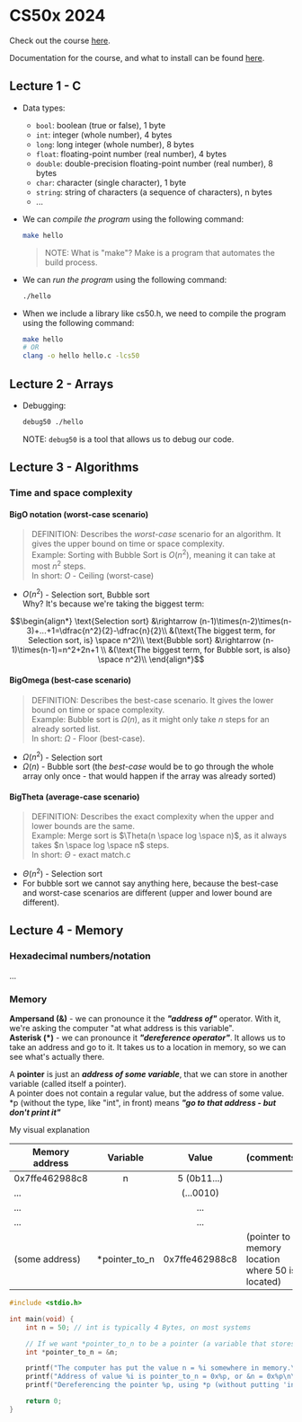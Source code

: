
# CS50x 2024

Check out the course [here](https://cs50.harvard.edu/x/2024/).

Documentation for the course, and what to install can be found [here](https://cs50.readthedocs.io/).

## Lecture 1 - C
- Data types:
  - `bool`: boolean (true or false), 1 byte
  - `int`: integer (whole number), 4 bytes
  - `long`: long integer (whole number), 8 bytes
  - `float`: floating-point number (real number), 4 bytes
  - `double`: double-precision floating-point number (real number), 8 bytes
  - `char`: character (single character), 1 byte
  - `string`: string of characters (a sequence of characters), n bytes
  - ...
- We can *compile the program* using the following command:
    ```bash
    make hello
    ```

    > NOTE: What is "make"? Make is a program that automates the build process.

- We can *run the program* using the following command:
    ```bash
    ./hello
    ```

- When we include a library like cs50.h, we need to compile the program using the following command:
    ```bash
    make hello
    # OR
    clang -o hello hello.c -lcs50
    ```

## Lecture 2 - Arrays
- Debugging:
  ```bash
  debug50 ./hello
  ```
  NOTE: `debug50` is a tool that allows us to debug our code.

## Lecture 3 - Algorithms
### Time and space complexity
#### BigO notation (worst-case scenario)
  > DEFINITION: Describes the _worst-case_ scenario for an algorithm. It gives the upper bound on time or space complexity. \
  > Example: Sorting with Bubble Sort is $O(n^2)$, meaning it can take at most $n^2$  steps. \
  > In short: $O$ - Ceiling (worst-case)
  - $O(n^2)$ - Selection sort, Bubble sort \
    Why? It's because we're taking the biggest term:
```math
\begin{align*}
\text{Selection sort} &\rightarrow (n-1)\times(n-2)\times(n-3)+...+1=\dfrac{n^2}{2}-\dfrac{n}{2}\\
&(\text{The biggest term, for Selection sort, is} \space n^2)\\
\text{Bubble sort} &\rightarrow (n-1)\times(n-1)=n^2+2n+1 \\
&(\text{The biggest term, for Bubble sort, is also} \space n^2)\\
\end{align*}
```
#### BigOmega (best-case scenario)
  > DEFINITION: Describes the best-case scenario. It gives the lower bound on time or space complexity. \
  > Example: Bubble sort is $\Omega(n)$, as it might only take $n$ steps for an already sorted list. \
  > In short: $\Omega$ - Floor (best-case).
  - $\Omega(n^2)$ - Selection sort
  - $\Omega(n)$ - Bubble sort (the _best-case_ would be to go through the whole array only once - that would happen if the array was already sorted)
#### BigTheta (average-case scenario)
  > DEFINITION: Describes the exact complexity when the upper and lower bounds are the same. \
  > Example: Merge sort is $\Theta(n \space log \space n)$, as it always takes $n \space log \space n$ steps. \
  > In short: $\Theta$ - exact match.c
  - $\Theta(n^2)$ - Selection sort
  - For bubble sort we cannot say anything here, because the best-case and worst-case scenarios are different (upper and lower bound are different).

## Lecture 4 - Memory
### Hexadecimal numbers/notation
...

### Memory
**Ampersand (&)** - we can pronounce it the ***"address of"*** operator.
With it, we're asking the computer "at what address is this variable". \
**Asterisk (*)** - we can pronounce it ***"dereference operator"***.
It allows us to take an address and go to it. It takes us to a location in memory, so we can see what's actually there.

A **pointer** is just an ***address of some variable***, that we can store in another variable (called itself a pointer). \
A pointer does not contain a regular value, but the address of some value. \
*p (without the type, like "int", in front) means ***"go to that address - but don't print it"***

My visual explanation

| Memory address |   Variable    |     Value      | (comments)                                       |
| -------------- | :-----------: | :------------: | ------------------------------------------------ |
| 0x7ffe462988c8 |       n       |  5 (0b11...)   |                                                  |
| ...            |               |   (...0010)    |                                                  |
| ...            |               |      ...       |                                                  |
| ...            |               |      ...       |                                                  |
| (some address) | *pointer_to_n | 0x7ffe462988c8 | (pointer to memory location where 50 is located) |

```c
#include <stdio.h>

int main(void) {
    int n = 50; // int is typically 4 Bytes, on most systems

    // If we want *pointer_to_n to be a pointer (a variable that stores an address), we do this (int *)
    int *pointer_to_n = &n;

    printf("The computer has put the value n = %i somewhere in memory.\n\n", n);
    printf("Address of value %i is pointer_to_n = 0x%p, or &n = 0x%p\n\n", n, pointer_to_n, &n);
    printf("Dereferencing the pointer %p, using *p (without putting 'int' type in front), we get the value %i.\n\n", &n, *pointer_to_n);

    return 0;
}
```